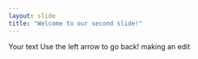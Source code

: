 ```yaml
---
layout: slide
title: "Welcome to our second slide!"
---
```

Your text
Use the left arrow to go back!
making an edit
